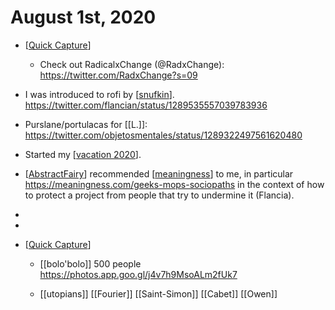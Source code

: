 # August 1st, 2020
- [[Quick Capture]]
    - Check out RadicalxChange (@RadxChange): https://twitter.com/RadxChange?s=09

- I was introduced to rofi by [[snufkin]]. https://twitter.com/flancian/status/1289535557039783936
- Purslane/portulacas for [[L.]]: https://twitter.com/objetosmentales/status/1289322497561620480
- Started my [[vacation 2020]].
- [[AbstractFairy]] recommended [[meaningness]] to me, in particular https://meaningness.com/geeks-mops-sociopaths in the context of how to protect a project from people that try to undermine it (Flancia).
- 
- 
- [[Quick Capture]]
    - [[bolo'bolo]] 500 people https://photos.app.goo.gl/j4v7h9MsoALm2fUk7


    - [[utopians]] [[Fourier]] [[Saint-Simon]] [[Cabet]] [[Owen]]

[//begin]: # "Autogenerated link references for markdown compatibility"
[Quick Capture]: ../quick-capture.md "Quick Capture"
[snufkin]: ../snufkin.md "Snufkin"
[vacation 2020]: ../vacation-2020.md "Vacation 2020"
[AbstractFairy]: ../abstractfairy.md "AbstractFairy"
[meaningness]: ../meaningness.md "Meaningness"
[//end]: # "Autogenerated link references"